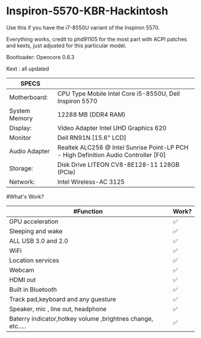 # Inspiron-5570-KBR-Hackintosh
Use this if you have the i7-8550U variant of the Inspiron 5570.

Everything works, credit to phd91105 for the most part with ACPI patches and kexts, just adjusted for this particular model.

Bootloader: Opencore 0.6.3

Kext : all updated

| SPECS |   |
|---|---|
|Motherboard:|CPU Type Mobile Intel Core i5-8550U, Dell Inspiron 5570|
|System Memory| 12288 MB (DDR4 RAM)|
|Display:|Video Adapter Intel UHD Graphics 620|
|Monitor|Dell RN91N [15.6" LCD]|
|Audio Adapter| Realtek ALC256 @ Intel Sunrise Point-LP PCH - High Definition Audio Controller [F0]|
|Storage:|Disk Drive LITEON CV8-8E128-11 128GB (PCIe)|
|Network:| Intel Wireless-AC 3125|

#What's Work?

| #Function | Work? |
|---------------|-----------------------------------------------|
|  GPU acceleration| ✅|
|  Sleeping and wake| ✅|
|  ALL USB 3.0 and 2.0| ✅|
|  WiFi | ✅|
|  Location services| ✅|
|  Webcam| ✅|
|  HDMI out| ✅|
|  Built in Bluetooth| ✅|
|  Track pad,keyboard and any guesture| ✅|
|  Speaker, mic , line out, headphone| ✅|
|  Baterry indicator,hotkey volume ,brightnes change, etc.....| ✅|
